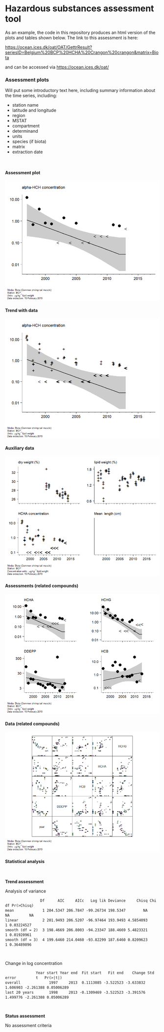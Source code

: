 Hazardous substances assessment tool
================

As an example, the code in this repository produces an html version of
the plots and tables shown below. The link to this assessment is
here:

<https://ocean.ices.dk/oat/OAT/GettrResult?seriesID=Belgium%20BCP%20HCHA%20Crangon%20crangon&matrix=Biota>

and can be accessed via <https://ocean.ices.dk/oat/>

### Assessment plots

Will put some introductory text here, including summary information
about the time series, including:

  - station name
  - latitude and longitude
  - region
  - MSTAT
  - compartment
  - determinand
  - units
  - species (if biota)
  - matrix
  - extraction date

<br>

#### Assessment plot

![](README_files/figure-gfm/assessment_plot-1.png)<!-- -->

#### Trend with data

![](README_files/figure-gfm/data_plot-1.png)<!-- -->

#### Auxiliary data

![](README_files/figure-gfm/auxiliary_data-1.png)<!-- -->

#### Assessments (related compounds)

![](README_files/figure-gfm/multi_assessment-1.png)<!-- -->

#### Data (related compounds)

![](README_files/figure-gfm/multi_data-1.png)<!-- -->

#### Statistical analysis

<br>

**Trend assessment**

Analysis of
variance

``` 
                Df      AIC     AICc   Log lik Deviance     Chisq Chi df Pr(>Chisq)
mean             1 204.5347 206.7847 -99.26734 198.5347        NA     NA         NA
linear           2 201.9493 206.5207 -96.97464 193.9493 4.5854093      1 0.03224527
smooth (df = 2)  3 198.4669 206.8003 -94.23347 188.4669 5.4823321      1 0.01920961
smooth (df = 3)  4 199.6460 214.0460 -93.82299 187.6460 0.8209623      1 0.36489896
```

<br>

Change in log
concentration

``` 
              Year start Year end  Fit start   Fit end    Change Std error         t   Pr(>|t|)
overall             1997     2013  0.1113085 -3.522523 -3.633832  1.606903 -2.261388 0.05006289
last 20 years       1998     2013 -0.1309469 -3.522523 -3.391576  1.499776 -2.261388 0.05006289
```

<br>

**Status assessment**

No assessment criteria <br>
